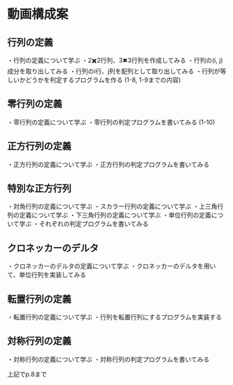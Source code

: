 # 動画構成案
## 行列の定義
・行列の定義について学ぶ
・2✖️2行列、3✖︎3行列を作成してみる
・行列の(i, j)成分を取り出してみる
・行列のi行、j列を配列として取り出してみる
・行列が等しいかどうかを判定するプログラムを作る
(1-8, 1-9までの内容)

## 零行列の定義
・零行列の定義について学ぶ
・零行列の判定プログラムを書いてみる
(1-10)

## 正方行列の定義
・正方行列の定義について学ぶ
・正方行列の判定プログラムを書いてみる

## 特別な正方行列
・対角行列の定義について学ぶ
・スカラー行列の定義について学ぶ
・上三角行列の定義について学ぶ
・下三角行列の定義について学ぶ
・単位行列の定義について学ぶ
・それぞれの判定プログラムを書いてみる


## クロネッカーのデルタ
・クロネッカーのデルタの定義について学ぶ
・クロネッカーのデルタを用いて、単位行列を実装してみる

## 転置行列の定義
・転置行列の定義について学ぶ
・行列を転置行列にするプログラムを実装する

## 対称行列の定義
・対称行列の定義について学ぶ
・対称行列の判定プログラムを書いてみる

上記でp.8まで